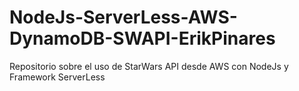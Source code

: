 # NodeJs-ServerLess-AWS-DynamoDB-SWAPI-ErikPinares
Repositorio sobre el uso de StarWars API desde AWS con NodeJs y Framework ServerLess
